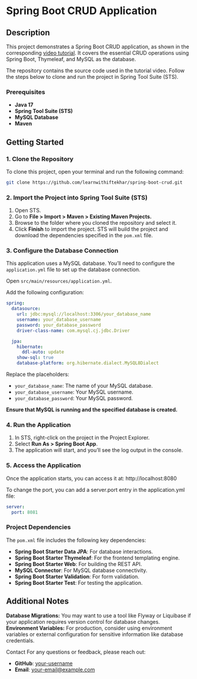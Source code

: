 # Spring Boot CRUD Application

## Description
This project demonstrates a Spring Boot CRUD application, as shown in the corresponding [video tutorial](https://www.youtube.com/@learnWithIfte). It covers the essential CRUD operations using Spring Boot, Thymeleaf, and MySQL as the database.

The repository contains the source code used in the tutorial video. Follow the steps below to clone and run the project in Spring Tool Suite (STS).

### Prerequisites
- **Java 17**
- **Spring Tool Suite (STS)**
- **MySQL Database**
- **Maven**

## Getting Started

### 1. Clone the Repository
To clone this project, open your terminal and run the following command:

```bash
git clone https://github.com/learnwithiftekhar/spring-boot-crud.git
```

### 2. Import the Project into Spring Tool Suite (STS)

1. Open STS.
2. Go to **File > Import > Maven > Existing Maven Projects.**
3. Browse to the folder where you cloned the repository and select it.
4. Click **Finish** to import the project. STS will build the project and download the dependencies specified in the ```pom.xml``` file.

### 3. Configure the Database Connection
This application uses a MySQL database. You’ll need to configure the ```application.yml``` file to set up the database connection.

Open ```src/main/resources/application.yml```.

Add the following configuration:
```yml
spring:
  datasource:
    url: jdbc:mysql://localhost:3306/your_database_name
    username: your_database_username
    password: your_database_password
    driver-class-name: com.mysql.cj.jdbc.Driver

  jpa:
    hibernate:
      ddl-auto: update
    show-sql: true
    database-platform: org.hibernate.dialect.MySQL8Dialect

```
Replace the placeholders:

- ```your_database_name```: The name of your MySQL database.
- ```your_database_username```: Your MySQL username.
- ```your_database_password```: Your MySQL password.

**Ensure that MySQL is running and the specified database is created.**

### 4. Run the Application

1. In STS, right-click on the project in the Project Explorer.
2. Select **Run As > Spring Boot App**.
3. The application will start, and you’ll see the log output in the console.

### 5. Access the Application
Once the application starts, you can access it at:
http://localhost:8080

To change the port, you can add a server.port entry in the application.yml file:

```yml
server:
  port: 8081

```

### Project Dependencies
The ``pom.xml`` file includes the following key dependencies:
- **Spring Boot Starter Data JPA**: For database interactions.
- **Spring Boot Starter Thymeleaf**: For the frontend templating engine.
- **Spring Boot Starter Web**: For building the REST API.
- **MySQL Connector**: For MySQL database connectivity.
- **Spring Boot Starter Validation**: For form validation.
- **Spring Boot Starter Test**: For testing the application.

## Additional Notes
**Database Migrations:** You may want to use a tool like Flyway or Liquibase if your application requires version control for database changes.
**Environment Variables:** For production, consider using environment variables or external configuration for sensitive information like database credentials.


Contact
For any questions or feedback, please reach out:
- **GitHub**: [your-username](https://github.com/learnwithiftekhar)
- **Email**: [your-email@example.com](mailto:learnwithiftekhar@gmail.com)
